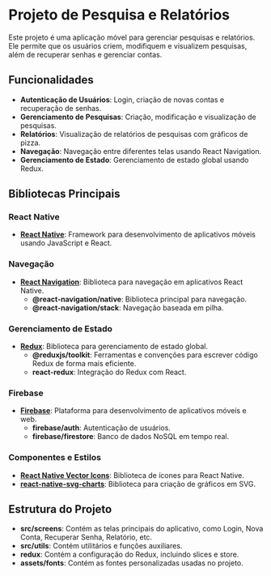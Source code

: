 # Projeto de Pesquisa e Relatórios

Este projeto é uma aplicação móvel para gerenciar pesquisas e relatórios. Ele permite que os usuários criem, modifiquem e visualizem pesquisas, além de recuperar senhas e gerenciar contas.

## Funcionalidades

- **Autenticação de Usuários**: Login, criação de novas contas e recuperação de senhas.
- **Gerenciamento de Pesquisas**: Criação, modificação e visualização de pesquisas.
- **Relatórios**: Visualização de relatórios de pesquisas com gráficos de pizza.
- **Navegação**: Navegação entre diferentes telas usando React Navigation.
- **Gerenciamento de Estado**: Gerenciamento de estado global usando Redux.

## Bibliotecas Principais

### React Native

- **[React Native](https://reactnative.dev/)**: Framework para desenvolvimento de aplicativos móveis usando JavaScript e React.

### Navegação

- **[React Navigation](https://reactnavigation.org/)**: Biblioteca para navegação em aplicativos React Native.
  - **@react-navigation/native**: Biblioteca principal para navegação.
  - **@react-navigation/stack**: Navegação baseada em pilha.

### Gerenciamento de Estado

- **[Redux](https://redux.js.org/)**: Biblioteca para gerenciamento de estado global.
  - **@reduxjs/toolkit**: Ferramentas e convenções para escrever código Redux de forma mais eficiente.
  - **react-redux**: Integração do Redux com React.

### Firebase

- **[Firebase](https://firebase.google.com/)**: Plataforma para desenvolvimento de aplicativos móveis e web.
  - **firebase/auth**: Autenticação de usuários.
  - **firebase/firestore**: Banco de dados NoSQL em tempo real.

### Componentes e Estilos

- **[React Native Vector Icons](https://github.com/oblador/react-native-vector-icons)**: Biblioteca de ícones para React Native.
- **[react-native-svg-charts](https://github.com/JesperLekland/react-native-svg-charts)**: Biblioteca para criação de gráficos em SVG.

## Estrutura do Projeto

- **src/screens**: Contém as telas principais do aplicativo, como Login, Nova Conta, Recuperar Senha, Relatório, etc.
- **src/utils**: Contém utilitários e funções auxiliares.
- **redux**: Contém a configuração do Redux, incluindo slices e store.
- **assets/fonts**: Contém as fontes personalizadas usadas no projeto.
